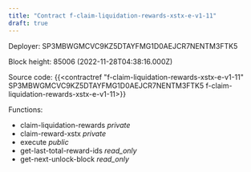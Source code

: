 ```yaml
---
title: "Contract f-claim-liquidation-rewards-xstx-e-v1-11"
draft: true
---
```

Deployer: SP3MBWGMCVC9KZ5DTAYFMG1D0AEJCR7NENTM3FTK5


 



Block height: 85006 (2022-11-28T04:38:16.000Z)

Source code: {{<contractref "f-claim-liquidation-rewards-xstx-e-v1-11" SP3MBWGMCVC9KZ5DTAYFMG1D0AEJCR7NENTM3FTK5 f-claim-liquidation-rewards-xstx-e-v1-11>}}

Functions:

* claim-liquidation-rewards _private_
* claim-reward-xstx _private_
* execute _public_
* get-last-total-reward-ids _read_only_
* get-next-unlock-block _read_only_
